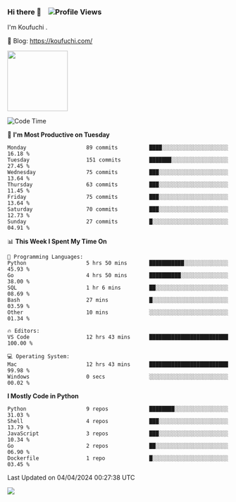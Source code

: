 ### Hi there 👋 &nbsp;&nbsp; ![Profile Views](https://komarev.com/ghpvc/?username=Koufuchi&base=200)

I'm Koufuchi . 

📔 Blog: <https://koufuchi.com/>

<img align="" height="137px" src="https://github-readme-stats-seven-nu-30.vercel.app/api?username=Koufuchi&hide=issues,contribs&show_icons=true&line_height=21&theme=radical&locale=en" />
<!-- <img align="" height="137px" src="https://github-readme-stats-seven-nu-30.vercel.app/api/top-langs/?username=Koufuchi&layout=compact&hide=blade,html,css,pug,scss&theme=radical&locale=en" /> -->

<!--START_SECTION:waka-->
![Code Time](http://img.shields.io/badge/Code%20Time-506%20hrs%2038%20mins-blue)

📅 **I'm Most Productive on Tuesday** 

```text
Monday                   89 commits          ████░░░░░░░░░░░░░░░░░░░░░   16.18 % 
Tuesday                  151 commits         ███████░░░░░░░░░░░░░░░░░░   27.45 % 
Wednesday                75 commits          ███░░░░░░░░░░░░░░░░░░░░░░   13.64 % 
Thursday                 63 commits          ███░░░░░░░░░░░░░░░░░░░░░░   11.45 % 
Friday                   75 commits          ███░░░░░░░░░░░░░░░░░░░░░░   13.64 % 
Saturday                 70 commits          ███░░░░░░░░░░░░░░░░░░░░░░   12.73 % 
Sunday                   27 commits          █░░░░░░░░░░░░░░░░░░░░░░░░   04.91 % 
```


📊 **This Week I Spent My Time On** 

```text
💬 Programming Languages: 
Python                   5 hrs 50 mins       ███████████░░░░░░░░░░░░░░   45.93 % 
Go                       4 hrs 50 mins       ██████████░░░░░░░░░░░░░░░   38.00 % 
SQL                      1 hr 6 mins         ██░░░░░░░░░░░░░░░░░░░░░░░   08.69 % 
Bash                     27 mins             █░░░░░░░░░░░░░░░░░░░░░░░░   03.59 % 
Other                    10 mins             ░░░░░░░░░░░░░░░░░░░░░░░░░   01.34 % 

🔥 Editors: 
VS Code                  12 hrs 43 mins      █████████████████████████   100.00 % 

💻 Operating System: 
Mac                      12 hrs 43 mins      █████████████████████████   99.98 % 
Windows                  0 secs              ░░░░░░░░░░░░░░░░░░░░░░░░░   00.02 % 
```

**I Mostly Code in Python** 

```text
Python                   9 repos             ████████░░░░░░░░░░░░░░░░░   31.03 % 
Shell                    4 repos             ███░░░░░░░░░░░░░░░░░░░░░░   13.79 % 
JavaScript               3 repos             ███░░░░░░░░░░░░░░░░░░░░░░   10.34 % 
Go                       2 repos             ██░░░░░░░░░░░░░░░░░░░░░░░   06.90 % 
Dockerfile               1 repo              █░░░░░░░░░░░░░░░░░░░░░░░░   03.45 % 
```




 Last Updated on 04/04/2024 00:27:38 UTC
<!--END_SECTION:waka-->

![](https://hit.yhype.me/github/profile?user_id=46078832)
